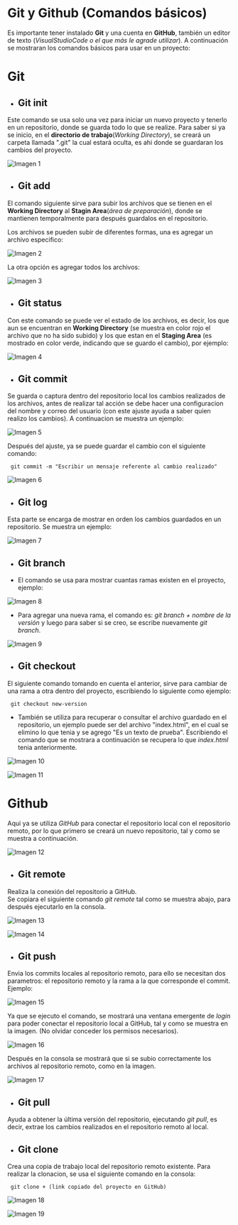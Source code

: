 # Git y Github (Comandos básicos)

Es importante tener instalado **Git** y una cuenta en **GitHub**, también un editor de texto (_VisualStudioCode o el que más le agrade utilizar_). A continuación se mostraran los comandos básicos para usar en un proyecto:  

# Git

* ## Git init

Este comando se usa solo una vez para iniciar un nuevo proyecto y tenerlo en un repositorio, donde se guarda todo lo que se realize. Para saber si ya se inicio, en el **directorio de trabajo**(*Working Directory*), se creará un carpeta llamada ".git" la cual estará oculta, es ahi donde se guardaran los cambios del proyecto.

![Imagen 1](imagen/imagen1.png)

* ## Git add
El comando siguiente sirve para subir los archivos que se tienen en el **Working Directory** al **Stagin Area**(*área de preparación*), donde se mantienen temporalmente para después guardalos en el repositorio. 

Los archivos se pueden subir de diferentes formas, una es agregar un archivo especifico:

![Imagen 2](imagen/imagen2.png)

La otra opción es agregar todos los archivos:

![Imagen 3](imagen/imagen3.png)

* ## Git status

Con este comando se puede ver el estado de los archivos, es decir, los que aun se encuentran en **Working Directory** (se muestra en color rojo el archivo que no ha sido subido) y los que estan en el **Staging Area** (es mostrado en color verde, indicando que se guardo el cambio), por ejemplo:

![Imagen 4](imagen/imagen4.png)


* ## Git commit

Se guarda o captura dentro del repositorio local los cambios realizados de los archivos, antes de realizar tal acción se debe hacer una configuracion del nombre y correo del usuario (con este ajuste ayuda a saber quien realizo los cambios). A continuacion se muestra un ejemplo:

![Imagen 5](imagen/imagen5.png)

Después del ajuste, ya se puede guardar el cambio con el siguiente comando:

     git commit -m "Escribir un mensaje referente al cambio realizado"

![Imagen 6](imagen/imagen6.png)

* ## Git log

Esta parte se encarga de mostrar en orden los cambios guardados en un repositorio. Se muestra un ejemplo:

![Imagen 7](imagen/imagen7.png)

* ## Git branch

+ El comando se usa para mostrar cuantas ramas existen en el proyecto, ejemplo:

![Imagen 8](imagen/imagen8.png)

+ Para agregar una nueva rama, el comando es: *git branch + nombre de la versión* y luego para saber si se creo, se escribe nuevamente *git branch*.

![Imagen 9](imagen/imagen9.png)

* ## Git checkout

El siguiente comando tomando en cuenta el anterior, sirve para cambiar de una rama a otra dentro del proyecto, escribiendo lo siguiente como ejemplo:

     git checkout new-version

+ También se utiliza para recuperar o consultar el archivo guardado en el repositorio, un ejemplo puede ser del archivo "index.html", en el cual se elimino lo que tenia y se agrego "Es un texto de prueba". Escribiendo el comando que se mostrara a continuación se recupera lo que *index.html* tenia anteriormente.

![Imagen 10](imagen/imagen10.png)

![Imagen 11](imagen/imagen11.png)

# Github

Aqui ya se utiliza *GitHub* para conectar el repositorio local con el repositorio remoto, por lo que primero se creará un nuevo repositorio, tal y como se muestra a continuación.

![Imagen 12](imagen/imagen12.png)

* ## Git remote

Realiza la conexión del repositorio a GitHub.  
Se copiara el siguiente comando *git remote* tal como se muestra abajo, para después ejecutarlo en la consola.

![Imagen 13](imagen/imagen13.png)

![Imagen 14](imagen/imagen14.png)

* ## Git push

Envia los commits locales al repositorio remoto, para ello se necesitan dos parametros: el repositorio remoto y la rama a la que corresponde el commit.
Ejemplo:

![Imagen 15](imagen/imagen15.png)

Ya que se ejecuto el comando, se mostrará una ventana emergente de *login* para poder conectar el repositorio local a GitHub, tal y como se muestra en la imagen. (No olvidar conceder los permisos necesarios).

![Imagen 16](imagen/imagen16.png)

Después en la consola se mostrará que si se subio correctamente los archivos al repositorio remoto, como en la imagen.

![Imagen 17](imagen/imagen17.png)

* ## Git pull

Ayuda a obtener la última versión del repositorio, ejecutando *git pull*, es decir, extrae los cambios realizados en el repositorio remoto al local.

* ## Git clone

Crea una copia de trabajo local del repositorio remoto existente. Para realizar la clonacion, se usa el siguiente comando en la consola: 

     git clone + (link copiado del proyecto en GitHub)

![Imagen 18](imagen/imagen18.png)

![Imagen 19](imagen/imagen19.png)








